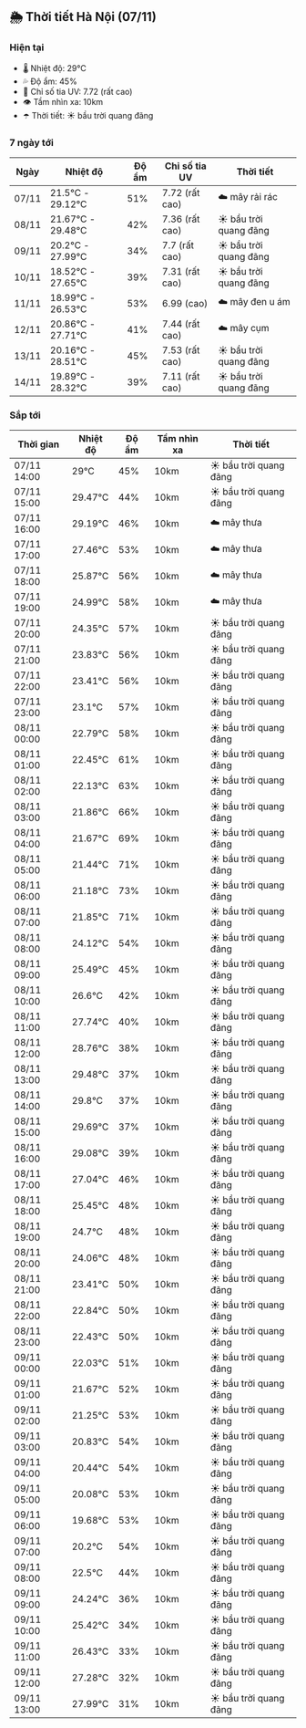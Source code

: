 ## 🌦️ Thời tiết Hà Nội (07/11)

### Hiện tại

- 🌡️ Nhiệt độ: 29℃
- 💦 Độ ẩm: 45%
- 🌟 Chỉ số tia UV: 7.72 (rất cao)
- 👁️ Tầm nhìn xa: 10km
- ☂️ Thời tiết: ☀️ bầu trời quang đãng

### 7 ngày tới

| Ngày | Nhiệt độ | Độ ẩm | Chỉ số tia UV | Thời tiết |
| --- | --- | --- | --- | --- |
| 07/11 | 21.5℃ - 29.12℃ | 51% | 7.72 (rất cao) | ☁️ mây rải rác |
| 08/11 | 21.67℃ - 29.48℃ | 42% | 7.36 (rất cao) | ☀️ bầu trời quang đãng |
| 09/11 | 20.2℃ - 27.99℃ | 34% | 7.7 (rất cao) | ☀️ bầu trời quang đãng |
| 10/11 | 18.52℃ - 27.65℃ | 39% | 7.31 (rất cao) | ☀️ bầu trời quang đãng |
| 11/11 | 18.99℃ - 26.53℃ | 53% | 6.99 (cao) | ☁️ mây đen u ám |
| 12/11 | 20.86℃ - 27.71℃ | 41% | 7.44 (rất cao) | ☁️ mây cụm |
| 13/11 | 20.16℃ - 28.51℃ | 45% | 7.53 (rất cao) | ☀️ bầu trời quang đãng |
| 14/11 | 19.89℃ - 28.32℃ | 39% | 7.11 (rất cao) | ☀️ bầu trời quang đãng |

### Sắp tới

| Thời gian | Nhiệt độ | Độ ẩm | Tầm nhìn xa | Thời tiết |
| --- | --- | --- | --- | --- |
| 07/11 14:00 | 29℃ | 45% | 10km | ☀️ bầu trời quang đãng |
| 07/11 15:00 | 29.47℃ | 44% | 10km | ☀️ bầu trời quang đãng |
| 07/11 16:00 | 29.19℃ | 46% | 10km | ☁️ mây thưa |
| 07/11 17:00 | 27.46℃ | 53% | 10km | ☁️ mây thưa |
| 07/11 18:00 | 25.87℃ | 56% | 10km | ☁️ mây thưa |
| 07/11 19:00 | 24.99℃ | 58% | 10km | ☁️ mây thưa |
| 07/11 20:00 | 24.35℃ | 57% | 10km | ☀️ bầu trời quang đãng |
| 07/11 21:00 | 23.83℃ | 56% | 10km | ☀️ bầu trời quang đãng |
| 07/11 22:00 | 23.41℃ | 56% | 10km | ☀️ bầu trời quang đãng |
| 07/11 23:00 | 23.1℃ | 57% | 10km | ☀️ bầu trời quang đãng |
| 08/11 00:00 | 22.79℃ | 58% | 10km | ☀️ bầu trời quang đãng |
| 08/11 01:00 | 22.45℃ | 61% | 10km | ☀️ bầu trời quang đãng |
| 08/11 02:00 | 22.13℃ | 63% | 10km | ☀️ bầu trời quang đãng |
| 08/11 03:00 | 21.86℃ | 66% | 10km | ☀️ bầu trời quang đãng |
| 08/11 04:00 | 21.67℃ | 69% | 10km | ☀️ bầu trời quang đãng |
| 08/11 05:00 | 21.44℃ | 71% | 10km | ☀️ bầu trời quang đãng |
| 08/11 06:00 | 21.18℃ | 73% | 10km | ☀️ bầu trời quang đãng |
| 08/11 07:00 | 21.85℃ | 71% | 10km | ☀️ bầu trời quang đãng |
| 08/11 08:00 | 24.12℃ | 54% | 10km | ☀️ bầu trời quang đãng |
| 08/11 09:00 | 25.49℃ | 45% | 10km | ☀️ bầu trời quang đãng |
| 08/11 10:00 | 26.6℃ | 42% | 10km | ☀️ bầu trời quang đãng |
| 08/11 11:00 | 27.74℃ | 40% | 10km | ☀️ bầu trời quang đãng |
| 08/11 12:00 | 28.76℃ | 38% | 10km | ☀️ bầu trời quang đãng |
| 08/11 13:00 | 29.48℃ | 37% | 10km | ☀️ bầu trời quang đãng |
| 08/11 14:00 | 29.8℃ | 37% | 10km | ☀️ bầu trời quang đãng |
| 08/11 15:00 | 29.69℃ | 37% | 10km | ☀️ bầu trời quang đãng |
| 08/11 16:00 | 29.08℃ | 39% | 10km | ☀️ bầu trời quang đãng |
| 08/11 17:00 | 27.04℃ | 46% | 10km | ☀️ bầu trời quang đãng |
| 08/11 18:00 | 25.45℃ | 48% | 10km | ☀️ bầu trời quang đãng |
| 08/11 19:00 | 24.7℃ | 48% | 10km | ☀️ bầu trời quang đãng |
| 08/11 20:00 | 24.06℃ | 48% | 10km | ☀️ bầu trời quang đãng |
| 08/11 21:00 | 23.41℃ | 50% | 10km | ☀️ bầu trời quang đãng |
| 08/11 22:00 | 22.84℃ | 50% | 10km | ☀️ bầu trời quang đãng |
| 08/11 23:00 | 22.43℃ | 50% | 10km | ☀️ bầu trời quang đãng |
| 09/11 00:00 | 22.03℃ | 51% | 10km | ☀️ bầu trời quang đãng |
| 09/11 01:00 | 21.67℃ | 52% | 10km | ☀️ bầu trời quang đãng |
| 09/11 02:00 | 21.25℃ | 53% | 10km | ☀️ bầu trời quang đãng |
| 09/11 03:00 | 20.83℃ | 54% | 10km | ☀️ bầu trời quang đãng |
| 09/11 04:00 | 20.44℃ | 54% | 10km | ☀️ bầu trời quang đãng |
| 09/11 05:00 | 20.08℃ | 53% | 10km | ☀️ bầu trời quang đãng |
| 09/11 06:00 | 19.68℃ | 53% | 10km | ☀️ bầu trời quang đãng |
| 09/11 07:00 | 20.2℃ | 54% | 10km | ☀️ bầu trời quang đãng |
| 09/11 08:00 | 22.5℃ | 44% | 10km | ☀️ bầu trời quang đãng |
| 09/11 09:00 | 24.24℃ | 36% | 10km | ☀️ bầu trời quang đãng |
| 09/11 10:00 | 25.42℃ | 34% | 10km | ☀️ bầu trời quang đãng |
| 09/11 11:00 | 26.43℃ | 33% | 10km | ☀️ bầu trời quang đãng |
| 09/11 12:00 | 27.28℃ | 32% | 10km | ☀️ bầu trời quang đãng |
| 09/11 13:00 | 27.99℃ | 31% | 10km | ☀️ bầu trời quang đãng |
